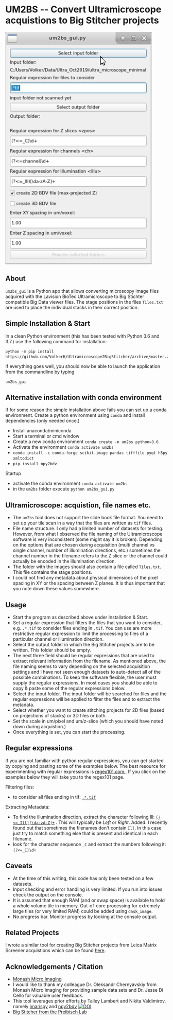 # UM2BS -- Convert Ultramicroscope acquistions to Big Stitcher projects

![screenshot](./illustrations/um2bs_gui.JPG)

## About

`um2bs_gui` is a Python app that allows converting microscopy image files acquired with the Lavision BioTec Ultramicroscope to Big Stichter compatible Big Data viewer files. The stage positions in the files `Tiles.txt` are used to place the individual
stacks in their correct position.


## Simple Installation & Start

In a clean Python environment (this has been tested with Python 3.6 and 3.7.) use 
the following command for installation:

```
python -m pip install https://github.com/VolkerH/Ultramicroscope2BigStitcher/archive/master.zip
```

If everything goes well, you should now be able to launch the application from the commandline by typing

```
um2bs_gui
```


## Alternative installation with conda environment


If for some reason the simple installation above fails you can set up a conda environment.
Create a python environment using `conda` and install dependencies (only needed once.)

* Install anaconda/miniconda
* Start a terminal or cmd window
* Create a new conda environment `conda create -n um2bs python=3.6`
* Activate the environment `conda activate um2bs`
* `conda install -c conda-forge scikit-image pandas tifffile pyqt h5py xmltodict`
* `pip install npy2bdv`

Startup

* activate the conda environment `conda activate um2bs`
* in the `um2bs` folder execute `python um2bs_gui.py`

## Ultramicroscope: acquistion, file names etc. 

* The `um2bs` tool does not support the slide book file format. You need to set up your tile scan in a way that the files are written as `tif` files.
* File name structure. I only had a limited number of datasets for testing. However, from what I observed the file naming of the Ultramicroscope software is very inconsistent (some might say it is broken). Depending on the options that are chosen during acquisition (multi channel vs single channel, number of illumination directions, etc.) sometimes the channel number in the filename refers to the Z slice or the channel could actually be encoded in the illumination direction.
* The folder with the images should also contain a file called `Tiles.txt`. This file contains the stage positions.
* I could not find any metadata about physical dimensions of the pixel spacing in XY or the spacing between Z planes. It is thus important that you note down these values
somewhere.

## Usage

* Start the program as described above under Installation & Start.
* Set a regular expression that filters the files that you want to consider, e.g. `.*.tif` to consider files ending in `.tif`. You can use are more restrictive regular expression to limit the processing to files of a particular channel or illumination direction.
* Select the output folder in which the Big Stitcher projects are to be written. This folder should be empty.
* The next three field should be regular expressions that are used to extract relevant information from the filename. As mentioned above, the file naming seems to vary depending on the selected acquisition settings and I have not seen enough datasets to auto-detect all of the possible combinations. To keep the software flexible, the user must supply the regular expressions. In most cases you should be able to copy & paste some of the regular expressions below.
* Select the input folder. The input folder will be searched for files and the regular expressions will be applied to filter the files and to extract the metadata.
* Select whether you want to create stitching projects for 2D files (based on projections of stacks) or 3D files or both.
* Set the scale in um/pixel and um/z-slice (which you should have noted down during acquistion.)
* Once everything is set, you can start the processing.

## Regular expressions

If you are not familiar with python regular expressions, you can get started by copying and pasting some of the examples below. The best resource for experimenting with regular expressions is [regex101.com.](https://regex101.com). If you click on the examples below they will take you to the regex101 page.

Filtering files:
* to consider all files ending in tif: [`.*.tif`](https://regex101.com/r/mP31CL/1)

Extracting Metadata:
* To find the illumination direction, extract the character following Ill: [`(?<=_Ill)[\da-zA-Z]+`](https://regex101.com/r/sk8w3u/1/) . This will typically be _Left_ or _Right_. Added: I recently found out that sometimes the filenames don't contain `Ill`. In this case just try to match something else that is present and identical in each filename. 
* look for the character sequence `_C` and extract the numbers following it: 
[`(?<=_C)\d+`](https://regex101.com/r/HGR2iZ/1)

## Caveats

* At the time of this writing, this code has only been tested on a few datasets.
* Input checking and error handling is very limited. If you run into issues check the output on the console.
* It is assumed that enough RAM (and or swap space) is available to hold a whole volume tile in memory. Out-of-core processing for extremely large tiles (or very limited RAM) could be added using `dask_image`.
* No progress bar. Monitor progress by looking at the console output.

## Related Projects

I wrote a similar tool for creating Big Stitcher projects from Leica Matrix Screener acquistions which can be found [here](https://github.com/VolkerH/LeicaMatrixScreener2BigStitcher).

## Acknowledgements / Citation

* [Monash Micro Imaging](https://www.monash.edu/researchinfrastructure/mmi)
* I would like to thank my colleague Dr. Oleksandr Chernyavskiy from Monash Micro Imaging for providing sample data sets and Dr. Jesse Di Cello for valuable user feedback.
* This tool leverages prior efforts by Talley Lambert and Nikita Valdimirov, namely [imarispy](https://github.com/tlambert03/imarispy) and [npy2bdv](https://github.com/nvladimus/npy2bdv) [![DOI](https://zenodo.org/badge/DOI/10.5281/zenodo.3971783.svg)](https://doi.org/10.5281/zenodo.3971783
). 
* [Big Stitcher from the Preibisch Lab](https://www.nature.com/articles/s41592-019-0501-0)
